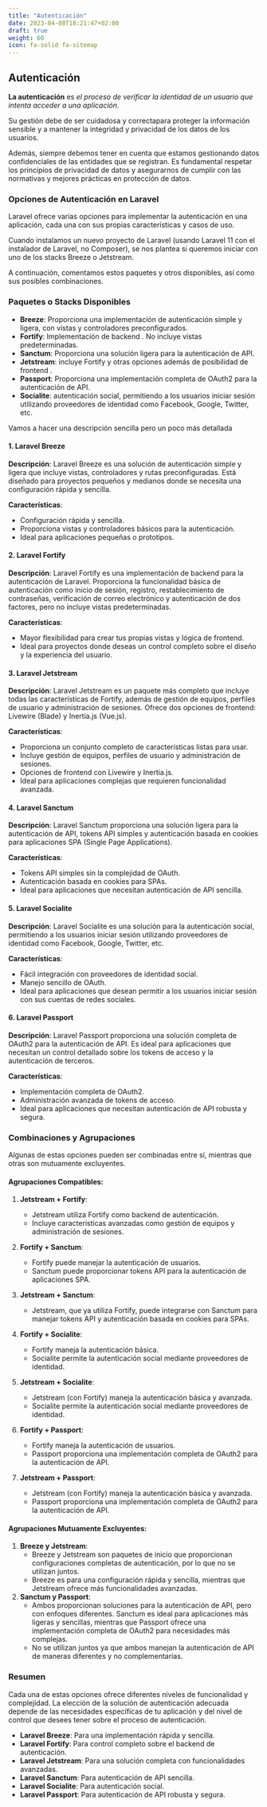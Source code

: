 ```yaml
---
title: "Autenticación"
date: 2023-04-08T18:21:47+02:00
draft: true
weight: 60
icon: fa-solid fa-sitemap
---
```

## Autenticación

**La autenticación** es *el proceso de verificar la identidad de un usuario que intenta acceder a una aplicación*.   

Su gestión debe de ser cuidadosa y correctapara proteger la información sensible y a mantener la integridad y privacidad de los datos de los usuarios. 

Además, siempre debemos tener en cuenta que estamos gestionando datos confidenciales de las entidades que se registran. Es fundamental respetar los principios de privacidad de datos y asegurarnos de cumplir con las normativas y mejores prácticas en protección de datos.    
 



### Opciones de Autenticación en Laravel

Laravel ofrece varias opciones para implementar la autenticación en una aplicación, cada una con sus propias características y casos de uso.

Cuando instalamos un nuevo proyecto de Laravel (usando Laravel 11 con el instalador de Laravel, no Composer), se nos plantea si queremos iniciar con uno de los stacks Breeze o Jetstream. 

A continuación, comentamos estos paquetes y otros disponibles, así como sus posibles combinaciones.
### Paquetes o Stacks Disponibles

* **Breeze**: Proporciona una implementación de autenticación simple y ligera, con vistas y controladores preconfigurados. 
* **Fortify**: Implementación de backend . No incluye vistas predeterminadas.
* **Sanctum**: Proporciona una solución ligera para la autenticación de API.
* **Jetstream**:  incluye  Fortify y otras opciones además de posibilidad de  frontend .
* **Passport**: Proporciona una implementación completa de OAuth2 para la autenticación de API.
* **Socialite**: autenticación social, permitiendo a los usuarios iniciar sesión utilizando proveedores de identidad como Facebook, Google, Twitter, etc.

Vamos a hacer una descripción sencilla pero un poco más detallada

#### 1. Laravel Breeze

**Descripción**: Laravel Breeze es una solución de autenticación simple y ligera que incluye vistas, controladores y rutas preconfiguradas. Está diseñado para proyectos pequeños y medianos donde se necesita una configuración rápida y sencilla.

**Características**:
- Configuración rápida y sencilla.
- Proporciona vistas y controladores básicos para la autenticación.
- Ideal para aplicaciones pequeñas o prototipos.

#### 2. Laravel Fortify

**Descripción**: Laravel Fortify es una implementación de backend para la autenticación de Laravel. Proporciona la funcionalidad básica de autenticación como inicio de sesión, registro, restablecimiento de contraseñas, verificación de correo electrónico y autenticación de dos factores, pero no incluye vistas predeterminadas.

**Características**:
- Mayor flexibilidad para crear tus propias vistas y lógica de frontend.
- Ideal para proyectos donde deseas un control completo sobre el diseño y la experiencia del usuario.

#### 3. Laravel Jetstream

**Descripción**: Laravel Jetstream es un paquete más completo que incluye todas las características de Fortify, además de gestión de equipos, perfiles de usuario y administración de sesiones. Ofrece dos opciones de frontend: Livewire (Blade) y Inertia.js (Vue.js).

**Características**:
- Proporciona un conjunto completo de características listas para usar.
- Incluye gestión de equipos, perfiles de usuario y administración de sesiones.
- Opciones de frontend con Livewire y Inertia.js.
- Ideal para aplicaciones complejas que requieren funcionalidad avanzada.

#### 4. Laravel Sanctum

**Descripción**: Laravel Sanctum proporciona una solución ligera para la autenticación de API, tokens API simples y autenticación basada en cookies para aplicaciones SPA (Single Page Applications).

**Características**:
- Tokens API simples sin la complejidad de OAuth.
- Autenticación basada en cookies para SPAs.
- Ideal para aplicaciones que necesitan autenticación de API sencilla.

#### 5. Laravel Socialite

**Descripción**: Laravel Socialite es una solución para la autenticación social, permitiendo a los usuarios iniciar sesión utilizando proveedores de identidad como Facebook, Google, Twitter, etc.

**Características**:
- Fácil integración con proveedores de identidad social.
- Manejo sencillo de OAuth.
- Ideal para aplicaciones que desean permitir a los usuarios iniciar sesión con sus cuentas de redes sociales.

#### 6. Laravel Passport

**Descripción**: Laravel Passport proporciona una solución completa de OAuth2 para la autenticación de API. Es ideal para aplicaciones que necesitan un control detallado sobre los tokens de acceso y la autenticación de terceros.

**Características**:
- Implementación completa de OAuth2.
- Administración avanzada de tokens de acceso.
- Ideal para aplicaciones que necesitan autenticación de API robusta y segura.

### Combinaciones y Agrupaciones

Algunas de estas opciones pueden ser combinadas entre sí, mientras que otras son mutuamente excluyentes.

#### Agrupaciones Compatibles:

1. **Jetstream + Fortify**:
    - Jetstream utiliza Fortify como backend de autenticación.
    - Incluye características avanzadas como gestión de equipos y administración de sesiones.

2. **Fortify + Sanctum**:
    - Fortify puede manejar la autenticación de usuarios.
    - Sanctum puede proporcionar tokens API para la autenticación de aplicaciones SPA.

3. **Jetstream + Sanctum**:
    - Jetstream, que ya utiliza Fortify, puede integrarse con Sanctum para manejar tokens API y autenticación basada en cookies para SPAs.

4. **Fortify + Socialite**:
    - Fortify maneja la autenticación básica.
    - Socialite permite la autenticación social mediante proveedores de identidad.

5. **Jetstream + Socialite**:
    - Jetstream (con Fortify) maneja la autenticación básica y avanzada.
    - Socialite permite la autenticación social mediante proveedores de identidad.

6. **Fortify + Passport**:
    - Fortify maneja la autenticación de usuarios.
    - Passport proporciona una implementación completa de OAuth2 para la autenticación de API.

7. **Jetstream + Passport**:
    - Jetstream (con Fortify) maneja la autenticación básica y avanzada.
    - Passport proporciona una implementación completa de OAuth2 para la autenticación de API.

#### Agrupaciones Mutuamente Excluyentes:

1. **Breeze y Jetstream**:
    - Breeze y Jetstream son paquetes de inicio que proporcionan configuraciones completas de autenticación, por lo que no se utilizan juntos.
    - Breeze es para una configuración rápida y sencilla, mientras que Jetstream ofrece más funcionalidades avanzadas.
2. **Sanctum y Passport**:
   - Ambos proporcionan soluciones para la autenticación de API, pero con enfoques diferentes. Sanctum es ideal para aplicaciones más ligeras y sencillas, mientras que Passport ofrece una implementación completa de OAuth2 para necesidades más complejas.
   - No se utilizan juntos ya que ambos manejan la autenticación de API de maneras diferentes y no complementarias.

### Resumen

Cada una de estas opciones ofrece diferentes niveles de funcionalidad y complejidad. La elección de la solución de autenticación adecuada depende de las necesidades específicas de tu aplicación y del nivel de control que desees tener sobre el proceso de autenticación.

- **Laravel Breeze**: Para una implementación rápida y sencilla.
- **Laravel Fortify**: Para control completo sobre el backend de autenticación.
- **Laravel Jetstream**: Para una solución completa con funcionalidades avanzadas.
- **Laravel Sanctum**: Para autenticación de API sencilla.
- **Laravel Socialite**: Para autenticación social.
- **Laravel Passport**: Para autenticación de API robusta y segura.


